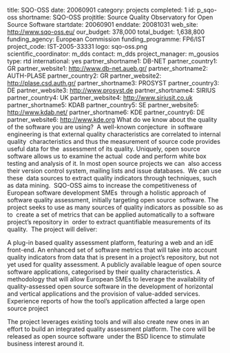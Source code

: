 title: SQO-OSS
date:  20060901
category: projects
completed: 1
id: p_sqo-oss
shortname: SQO-OSS
projtitle: Source Quality Observatory for Open Source Software
startdate: 20060901
enddate: 20081031
web_site: http://www.sqo-oss.eu/
our_budget: 378,000
total_budget: 1,638,800
funding_agency: European Commission
funding_programme: FP6/IST
project_code: IST-2005-33331
logo: sqo-oss.png  
scientific_coordinator: m_dds
contact: m_dds
project_manager: m_gousios
type: rtd
international: yes
partner_shortname1: DB-NET
partner_country1: GR
partner_website1: http://www.db-net.aueb.gr/
partner_shortname2: AUTH-PLASE
partner_country2: GR
partner_website2: http://plase.csd.auth.gr/
partner_shortname3: PROSYST
partner_country3: DE
partner_website3: http://www.prosyst.de
partner_shortname4: SIRIUS
partner_country4: UK
partner_website4: http://www.siriusit.co.uk
partner_shortname5: KDAB
partner_country5: SE
partner_website5: http://www.kdab.net/
partner_shortname6: KDE
partner_country6: DE
partner_website6: http://www.kde.org
What do we know about the quality of the software you are using?  A well-known conjecture 
in software engineering is that external quality characteristics are correlated to internal quality 
characteristics and thus the measurement of source code provides useful data for the 
assessment of its quality. Uniquely, open source software allows us to examine the actual 
code and perform white box testing and analysis of it. In most open source projects we can 
also access their version control system, mailing lists and issue databases.  We can use these 
data sources to extract quality indicators through techniques, such as data mining. 
SQO-OSS aims to increase the competitiveness of European software development SMEs 
through a holistic approach of software quality assessment, initially targeting open source 
software. The project seeks to use as many sources of quality indicators as possible so as to 
create a set of metrics that can be applied automatically to a software project’s repository in 
order to extract quantifiable measurements of its quality.  The project will deliver:


A plug-in based quality assessment platform, featuring a web and an idE front-end.
An enhanced set of software metrics that will take into account quality indicators from data that is present in a project’s repository, but not yet used for quality assessment.
A publicly available league of open source software applications, categorised by their quality characteristics.
A methodology that will allow European SMEs to leverage the availability of quality-assessed open source software in the development of horizontal and vertical applications and the provision of value-added services.
Experience reports of how the tool’s application affected a large open source project


The project leverages existing tools and will also create new ones in an effort to build an
integrated quality assessment platform. The core will be released as open source software 
under the BSD licence to stimulate business interest around it.
